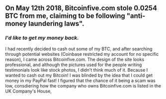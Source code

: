 ## On May 12th 2018, Bitcoinfive.com stole 0.0254 BTC from me, claiming to be following "anti-money laundering laws".
### _I'd like to get my money back._

I had recently decided to cash out some of my BTC, and after searching through potential websites (Coinbase restricted my account for no specific reason), I came across Bitcoinfive.com.
The design of the site looks professional, and although the pictures used for the people writing testimonials look like stock photos, I didn't think much of it.
Because I wanted to cash out my Bitcoin! I was blinded by the idea that I could get money in my PayPal fast! 
I figured that the chance of it being a scam was low, consdiering how the company who owns Bitcoinfive.com is listed in the UK Company's House, 
